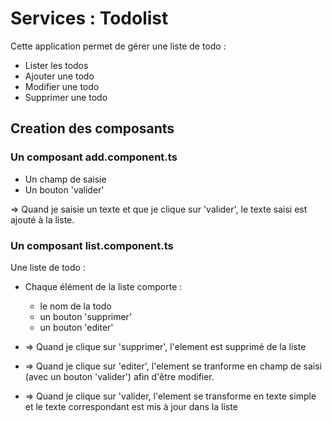 # Services : Todolist

Cette application permet de gérer une liste de todo :

- Lister les todos
- Ajouter une todo
- Modifier une todo
- Supprimer une todo

## Creation des composants

### Un composant add.component.ts

* Un champ de saisie
* Un bouton 'valider' 

=> Quand je saisie un texte et que je clique sur 'valider', le texte saisi est ajouté à la liste.

### Un composant list.component.ts

Une liste de todo :

  * Chaque élément de la liste comporte :

    - le nom de la todo
    - un bouton 'supprimer'
    - un bouton 'editer'

* => Quand je clique sur 'supprimer', l'element est supprimé de la liste
* => Quand je clique sur 'editer', l'element se tranforme en champ de saisi (avec un bouton 'valider') afin d'être modifier.
* => Quand je clique sur 'valider, l'element se transforme en texte simple et le texte correspondant est mis à jour dans la liste



